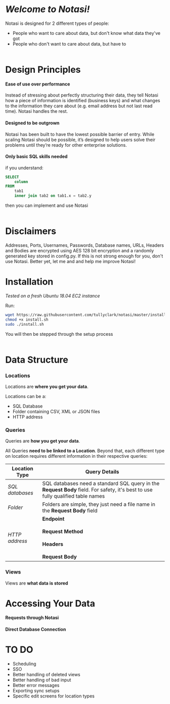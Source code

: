 # *Welcome to Notasi!*

Notasi is designed for 2 different types of people:

 - People who want to care about data, but don't know what data they've got
 - People who don't want to care about data, but have to
<br></br>
# Design Principles

#### Ease of use over performance
Instead of stressing about perfectly structuring their data, they tell Notasi how a piece of information is identified (business keys) and what changes to the information they care about (e.g. email address but not last read time). Notasi handles the rest.  
        
#### Designed to be outgrown 
Notasi has been built to have the lowest possible barrier of entry. While scaling Notasi should be possible, it’s designed to help users solve their problems until they’re ready for other enterprise solutions.  
        
#### Only basic SQL skills needed
if you understand:

```SQL
SELECT 
	column 
FROM 
	tab1 
	inner join tab2 on tab1.x = tab2.y
```

then you can implement and use Notasi
<br></br>



# Disclaimers
Addresses, Ports, Usernames, Passwords, Database names, URLs, Headers and Bodies are encrypted using AES 128 bit encryption and a randomly generated key stored in config.py. If this is not strong enough for you, don't use Notasi. Better yet, let me and and help me improve Notasi!


# Installation
*Tested on a fresh Ubuntu 18.04 EC2 instance*

Run:
```bash
wget https://raw.githubusercontent.com/tullyclark/notasi/master/install/install.sh
chmod +x install.sh
sudo ./install.sh
```

You will then be stepped through the setup process 
<br></br>
# Data Structure

### Locations
Locations are **where you get your data**. 

Locations can be a:

 - SQL Database
 - Folder containing CSV, XML or JSON files
 - HTTP address

### Queries
Queries are **how you get your data**. 

All Queries **need to be linked to a Location**. Beyond that, each different type on location requires different information in their respective queries:

| Location Type | Query Details |
|--|--|
| *SQL databases* | SQL databases need a standard SQL query in the **Request Body** field. For safety, it's best to use fully qualified table names |
|*Folder*|Folders are simple, they just need a file name in the **Request Body** field|
|*HTTP address*| **Endpoint**<br></br>**Request Method**<br></br>**Headers**<br></br>**Request Body**|
 

### Views
Views are **what data is stored**
# Accessing Your Data

#### Requests through Notasi

#### Direct Database Connection

# TO DO

 - Scheduling
 - SSO
 - Better handling of deleted views
 - Better handling of bad input
 - Better error messages
 - Exporting sync setups
 - Specific edit screens for location types

